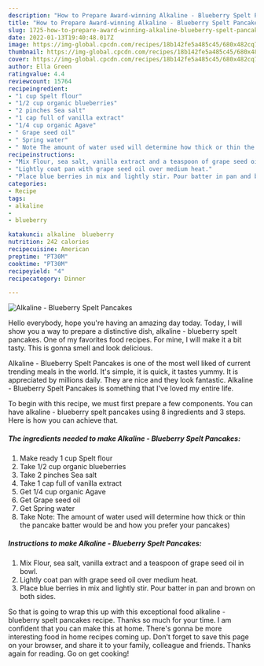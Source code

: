 ```yaml
---
description: "How to Prepare Award-winning Alkaline - Blueberry Spelt Pancakes"
title: "How to Prepare Award-winning Alkaline - Blueberry Spelt Pancakes"
slug: 1725-how-to-prepare-award-winning-alkaline-blueberry-spelt-pancakes
date: 2022-01-13T19:40:48.017Z
image: https://img-global.cpcdn.com/recipes/18b142fe5a485c45/680x482cq70/alkaline-blueberry-spelt-pancakes-recipe-main-photo.jpg
thumbnail: https://img-global.cpcdn.com/recipes/18b142fe5a485c45/680x482cq70/alkaline-blueberry-spelt-pancakes-recipe-main-photo.jpg
cover: https://img-global.cpcdn.com/recipes/18b142fe5a485c45/680x482cq70/alkaline-blueberry-spelt-pancakes-recipe-main-photo.jpg
author: Ella Green
ratingvalue: 4.4
reviewcount: 15764
recipeingredient:
- "1 cup Spelt flour"
- "1/2 cup organic blueberries"
- "2 pinches Sea salt"
- "1 cap full of vanilla extract"
- "1/4 cup organic Agave"
- " Grape seed oil"
- " Spring water"
- " Note The amount of water used will determine how thick or thin the pancake batter would be and how you prefer your pancakes"
recipeinstructions:
- "Mix Flour, sea salt, vanilla extract and a teaspoon of grape seed oil in bowl."
- "Lightly coat pan with grape seed oil over medium heat."
- "Place blue berries in mix and lightly stir. Pour batter in pan and brown on both sides."
categories:
- Recipe
tags:
- alkaline
- 
- blueberry

katakunci: alkaline  blueberry 
nutrition: 242 calories
recipecuisine: American
preptime: "PT30M"
cooktime: "PT30M"
recipeyield: "4"
recipecategory: Dinner

---
```



![Alkaline - Blueberry Spelt Pancakes](https://img-global.cpcdn.com/recipes/18b142fe5a485c45/680x482cq70/alkaline-blueberry-spelt-pancakes-recipe-main-photo.jpg)

Hello everybody, hope you're having an amazing day today. Today, I will show you a way to prepare a distinctive dish, alkaline - blueberry spelt pancakes. One of my favorites food recipes. For mine, I will make it a bit tasty. This is gonna smell and look delicious.



Alkaline - Blueberry Spelt Pancakes is one of the most well liked of current trending meals in the world. It's simple, it is quick, it tastes yummy. It is appreciated by millions daily. They are nice and they look fantastic. Alkaline - Blueberry Spelt Pancakes is something that I've loved my entire life.


To begin with this recipe, we must first prepare a few components. You can have alkaline - blueberry spelt pancakes using 8 ingredients and 3 steps. Here is how you can achieve that.

<!--inarticleads1-->

##### The ingredients needed to make Alkaline - Blueberry Spelt Pancakes:

1. Make ready 1 cup Spelt flour
1. Take 1/2 cup organic blueberries
1. Take 2 pinches Sea salt
1. Take 1 cap full of vanilla extract
1. Get 1/4 cup organic Agave
1. Get  Grape seed oil
1. Get  Spring water
1. Take  Note: The amount of water used will determine how thick or thin the pancake batter would be and how you prefer your pancakes)




<!--inarticleads2-->

##### Instructions to make Alkaline - Blueberry Spelt Pancakes:

1. Mix Flour, sea salt, vanilla extract and a teaspoon of grape seed oil in bowl.
1. Lightly coat pan with grape seed oil over medium heat.
1. Place blue berries in mix and lightly stir. Pour batter in pan and brown on both sides.




So that is going to wrap this up with this exceptional food alkaline - blueberry spelt pancakes recipe. Thanks so much for your time. I am confident that you can make this at home. There's gonna be more interesting food in home recipes coming up. Don't forget to save this page on your browser, and share it to your family, colleague and friends. Thanks again for reading. Go on get cooking!

